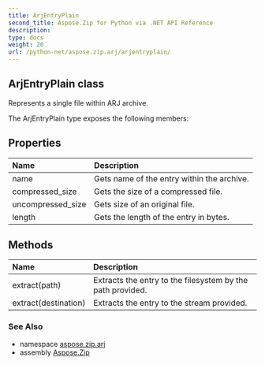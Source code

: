 ```yaml
---
title: ArjEntryPlain
second_title: Aspose.Zip for Python via .NET API Reference
description: 
type: docs
weight: 20
url: /python-net/aspose.zip.arj/arjentryplain/
---
```


## ArjEntryPlain class

Represents a single file within ARJ archive.

The ArjEntryPlain type exposes the following members:
## Properties
| Name | Description |
| :- | :- |
|name|Gets name of the entry within the archive.|
|compressed_size|Gets the size of a compressed file.|
|uncompressed_size|Gets size of an original file.|
|length|Gets the length of the entry in bytes.|
## Methods
| Name | Description |
| :- | :- |
|extract(path)|Extracts the entry to the filesystem by the path provided.|
|extract(destination)|Extracts the entry to the stream provided.|

### See Also

* namespace [aspose.zip.arj](/zip/python-net/aspose.zip.arj/)
* assembly [Aspose.Zip](/zip/python-net/)

